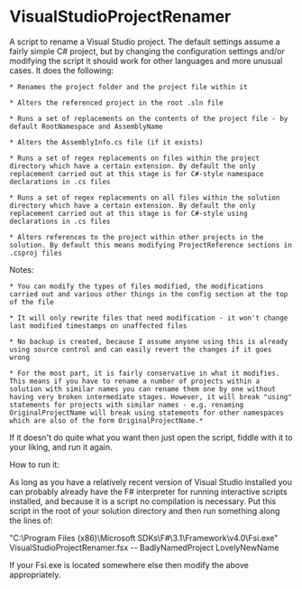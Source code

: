 VisualStudioProjectRenamer
==========================

A script to rename a Visual Studio project. The default settings assume a fairly simple C# project, but by changing the configuration settings and/or modifying the script it should work for other languages and more unusual cases. It does the following:

    * Renames the project folder and the project file within it
    
    * Alters the referenced project in the root .sln file
    
    * Runs a set of replacements on the contents of the project file - by default RootNamespace and AssemblyName
    
    * Alters the AssemblyInfo.cs file (if it exists)
    
    * Runs a set of regex replacements on files within the project directory which have a certain extension. By default the only replacement carried out at this stage is for C#-style namespace declarations in .cs files

    * Runs a set of regex replacements on all files within the solution directory which have a certain extension. By default the only replacement carried out at this stage is for C#-style using declarations in .cs files
    
    * Alters references to the project within other projects in the solution. By default this means modifying ProjectReference sections in .csproj files

Notes:

    * You can modify the types of files modified, the modifications carried out and various other things in the config section at the top of the file

    * It will only rewrite files that need modification - it won't change last modified timestamps on unaffected files
    
    * No backup is created, because I assume anyone using this is already using source control and can easily revert the changes if it goes wrong

    * For the most part, it is fairly conservative in what it modifies. This means if you have to rename a number of projects within a solution with similar names you can rename them one by one without having very broken intermediate stages. However, it will break "using" statements for projects with similar names - e.g. renaming OriginalProjectName will break using statements for other namespaces which are also of the form OriginalProjectName.*
    
If it doesn't do quite what you want then just open the script, fiddle with it to your liking, and run it again.

How to run it:

As long as you have a relatively recent version of Visual Studio installed you can probably already have the F# interpreter for running interactive scripts installed, and because it is a script no compilation is necessary. Put this script in the root of your solution directory and then run something along the lines of:

"C:\Program Files (x86)\Microsoft SDKs\F#\3.1\Framework\v4.0\Fsi.exe" VisualStudioProjectRenamer.fsx -- BadlyNamedProject LovelyNewName

If your Fsi.exe is located somewhere else then modify the above appropriately.

